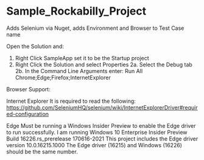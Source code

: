 # Sample_Rockabilly_Project
Adds Selenium via Nuget, adds Environment and Browser to Test Case name

Open the Solution and:
1. Right Click SampleApp set it to be the Startup project
2. Right Click the Solution and select Properties
2a. Select the Debug tab
2b. In the Command Line Arguments enter: Run All Chrome;Edge;Firefox;InternetExplorer

Browser Support:

Internet Explorer
It is required to read the following:
https://github.com/SeleniumHQ/selenium/wiki/InternetExplorerDriver#required-configuration

Edge
Must be running a Windows Insider Preview to enable the Edge driver to run successfully.
I am running Windows 10 Enterprise Insider Preview Build 16226.rs_prerelease 170616-2021
This project includes the Edge driver version 10.0.16215.1000
The Edge driver (16215) and Windows (16226) should be the same number.
